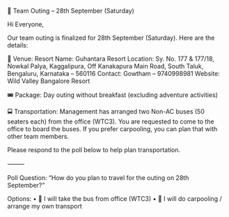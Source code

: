 📢 Team Outing – 28th September (Saturday)

Hi Everyone,

Our team outing is finalized for 28th September (Saturday). Here are the details:

📍 Venue:
Resort Name: Guhantara Resort
Location: Sy. No. 177 & 177/18, Nowkal Palya, Kaggalipura, Off Kanakapura Main Road, South Taluk, Bengaluru, Karnataka – 560116
Contact: Gowtham – 9740998981
Website: Wild Valley Bangalore Resort

🎟 Package: Day outing without breakfast (excluding adventure activities)

🚍 Transportation:
Management has arranged two Non-AC buses (50 seaters each) from the office (WTC3).
You are requested to come to the office to board the buses.
If you prefer carpooling, you can plan that with other team members.

Please respond to the poll below to help plan transportation.

⸻

Poll Question:
“How do you plan to travel for the outing on 28th September?”

Options:
	•	🚌 I will take the bus from office (WTC3)
	•	🚗 I will do carpooling / arrange my own transport
